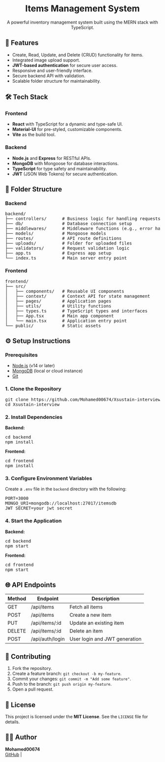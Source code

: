 <h1 align="center">Items Management System</h1>

<p align="center">
  A powerful inventory management system built using the MERN stack with TypeScript.
</p>

<h2>🚀 Features</h2>

<ul>
  <li>Create, Read, Update, and Delete (CRUD) functionality for items.</li>
  <li>Integrated image upload support.</li>
  <li><strong>JWT-based authentication</strong> for secure user access.</li>
  <li>Responsive and user-friendly interface.</li>
  <li>Secure backend API with validation.</li>
  <li>Scalable folder structure for maintainability.</li>
</ul>

<h2>🛠️ Tech Stack</h2>

<h3>Frontend</h3>
<ul>
  <li><strong>React</strong> with TypeScript for a dynamic and type-safe UI.</li>
  <li><strong>Material-UI</strong> for pre-styled, customizable components.</li>
  <li><strong>Vite</strong> as the build tool.</li>
</ul>

<h3>Backend</h3>
<ul>
  <li><strong>Node.js</strong> and <strong>Express</strong> for RESTful APIs.</li>
  <li><strong>MongoDB</strong> with Mongoose for database interactions.</li>
  <li><strong>TypeScript</strong> for type safety and maintainability.</li>
  <li><strong>JWT</strong> (JSON Web Tokens) for secure authentication.</li>
</ul>

<h2>📂 Folder Structure</h2>

<h3>Backend</h3>
<pre>
backend/
├── controllers/      # Business logic for handling requests
├── db/               # Database connection setup
├── middlewares/      # Middleware functions (e.g., error handling, authentication)
├── models/           # Mongoose models
├── routes/           # API route definitions
├── uploads/          # Folder for uploaded files
├── validators/       # Request validation logic
├── app.ts            # Express app setup
└── index.ts          # Main server entry point
</pre>

<h3>Frontend</h3>
<pre>
frontend/
├── src/
│   ├── components/   # Reusable UI components
│   ├── context/      # Context API for state management
│   ├── pages/        # Application pages
│   ├── utils/        # Utility functions
│   ├── types.ts      # TypeScript types and interfaces
│   ├── App.tsx       # Main app component
│   └── main.tsx      # Application entry point
└── public/           # Static assets
</pre>

<h2>⚙️ Setup Instructions</h2>

<h3>Prerequisites</h3>
<ul>
  <li><a href="https://nodejs.org/">Node.js</a> (v14 or later)</li>
  <li><a href="https://www.mongodb.com/">MongoDB</a> (local or cloud instance)</li>
  <li><a href="https://git-scm.com/">Git</a></li>
</ul>

<h3>1. Clone the Repository</h3>
<pre>
git clone https://github.com/Mohamed00674/Xsustain-interview.git
cd Xsustain-interview
</pre>

<h3>2. Install Dependencies</h3>

<strong>Backend:</strong>
<pre>
cd backend
npm install
</pre>

<strong>Frontend:</strong>
<pre>
cd frontend
npm install
</pre>

<h3>3. Configure Environment Variables</h3>
Create a <code>.env</code> file in the <code>backend</code> directory with the following:

<pre>
PORT=3000
MONGO_URI=mongodb://localhost:27017/itemsdb
JWT_SECRET=your_jwt_secret
</pre>

<h3>4. Start the Application</h3>

<strong>Backend:</strong>
<pre>
cd backend
npm start
</pre>

<strong>Frontend:</strong>
<pre>
cd frontend
npm start
</pre>

<h2>🌐 API Endpoints</h2>

<table>
  <thead>
    <tr>
      <th>Method</th>
      <th>Endpoint</th>
      <th>Description</th>
    </tr>
  </thead>
  <tbody>
    <tr>
      <td>GET</td>
      <td>/api/items</td>
      <td>Fetch all items</td>
    </tr>
    <tr>
      <td>POST</td>
      <td>/api/items</td>
      <td>Create a new item</td>
    </tr>
    <tr>
      <td>PUT</td>
      <td>/api/items/:id</td>
      <td>Update an existing item</td>
    </tr>
    <tr>
      <td>DELETE</td>
      <td>/api/items/:id</td>
      <td>Delete an item</td>
    </tr>
    <tr>
      <td>POST</td>
      <td>/api/auth/login</td>
      <td>User login and JWT generation</td>
    </tr>
  </tbody>
</table>

<h2>🤝 Contributing</h2>
<ol>
  <li>Fork the repository.</li>
  <li>Create a feature branch: <code>git checkout -b my-feature</code>.</li>
  <li>Commit your changes: <code>git commit -m "Add some feature"</code>.</li>
  <li>Push to the branch: <code>git push origin my-feature</code>.</li>
  <li>Open a pull request.</li>
</ol>

<h2>📃 License</h2>
<p>This project is licensed under the <strong>MIT License</strong>. See the <code>LICENSE</code> file for details.</p>

<h2>👨‍💻 Author</h2>
<p>
  <strong>Mohamed00674</strong><br>
  <a href="https://github.com/Mohamed00674">GitHub</a> | 
</p>
